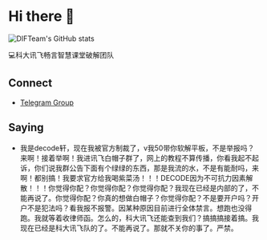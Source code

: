 # Hi there 👋

![DIFTeam's GitHub stats](https://github-readme-stats.vercel.app/api?username=DIFTeam&show_icons=true)

💻科大讯飞畅言智慧课堂破解团队

## Connect

- [Telegram Group](https://t.me/+NrT8UMGDBztjODg1)

## Saying

- 我是decode轩，现在我被官方制裁了，v我50带你软解平板，不是举报吗？来啊！接着举啊！我进讯飞白帽子群了，网上的教程不算传播，你看我起不起诉，你们说我群公告下面有个绿绿的东西，那是我流的水，不是有能耐吗，来啊！都别搞！我要求官方给我喝紫菜汤！！！DECODE因为不可抗力因素解散！！！你觉得你配？你觉得你配？你觉得你配？我现在已经是内部的了，不能再说了。你觉得你配？你真的想做白帽子？你觉得你配？不是要开户吗？开户不是犯法吗？看我报不报警。因某种原因目前进行全体禁言。想跑也没得跑。我就等着收律师函。怎么的，科大讯飞还能查到我们？搞搞搞接着搞。我现在已经是科大讯飞队的了。不能再说了。那就不关你的事了。严禁。
